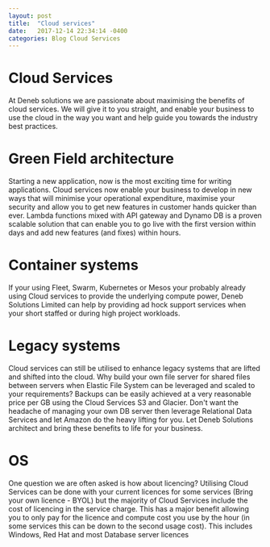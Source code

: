 ```yaml
---
layout: post
title:  "Cloud services"
date:   2017-12-14 22:34:14 -0400
categories: Blog Cloud Services 
---
```


# Cloud Services
At Deneb solutions we are passionate about maximising the benefits of cloud services. We will give it to you straight, and enable your business to use the cloud in the way you want and help guide you towards the industry best practices.

# Green Field architecture
Starting a new application, now is the most exciting time for writing applications. Cloud services now enable your business to develop in new ways that will minimise your operational expenditure, maximise your security and allow you to get new features in customer hands quicker than ever. Lambda functions mixed with API gateway and Dynamo DB is a proven scalable solution that can enable you to go live with the first version within days and add new features (and fixes) within hours.

# Container systems
If your using Fleet, Swarm, Kubernetes or Mesos your probably already using Cloud services to provide the underlying compute power, Deneb Solutions Limited can help by providing ad hock support services when your short staffed or during high project workloads.

# Legacy systems
Cloud services can still be utilised to enhance legacy systems that are lifted and shifted into the cloud. Why build your own file server for shared files between servers when Elastic File System can be leveraged and scaled to your requirements? Backups can be easily achieved at a very reasonable price per GB using the Cloud Services S3 and Glacier. Don't want the headache of managing your own DB server then leverage Relational Data Services and let Amazon do the heavy lifting for you. Let Deneb Solutions architect and bring these benefits to life for your business.

# OS
One question we are often asked is how about licencing? Utilising Cloud Services can be done with your current licences for some services (Bring your own licence - BYOL) but the majority of Cloud Services include the cost of licencing in the service charge. This has a major benefit allowing you to only pay for the licence and compute cost you use by the hour (in some services this can be down to the second usage cost).
This includes Windows, Red Hat and most Database server licences

